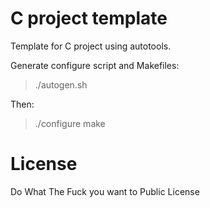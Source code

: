 C project template
==================

Template for C project using autotools.

Generate configure script and Makefiles:

> ./autogen.sh

Then:

> ./configure
> make

# License

Do What The Fuck you want to Public License
